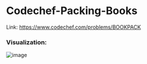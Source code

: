 # Codechef-Packing-Books
Link: https://www.codechef.com/problems/BOOKPACK
### Visualization:
![image](https://github.com/mgalang229/Codechef-Packing-Books/assets/51401355/be154afb-d274-4113-8ac7-2d1f6ad1bcbf)
